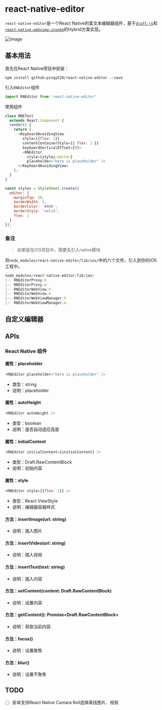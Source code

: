 # react-native-editor

`react-native-editor`是一个React Native的富文本编辑器组件，基于[`draft-js`](https://github.com/facebook/draft-js)和[`react-native-webview-invoke`](https://github.com/pinqy520/react-native-webview-invoke)的Hybrid方案实现。

![image](https://cloud.githubusercontent.com/assets/5719833/22633863/e2ccf80a-ec5f-11e6-92b9-509e9420f70f.png)

## 基本用法

首先在React Native项目中安装：

```
npm install github:pinqy520/react-native-editor --save
```

引入`RNEditor`组件

``` javascript
import RNEditor from 'react-native-editor'
```

使用组件

``` javascript
class RNETest
  extends React.Component {
  render() {
    return (
      <KeyboardAvoidingView
        style={{flex: 1}}
        contentContainerStyle={{ flex: 1 }}
        keyboardVerticalOffset={0}>
        <RNEditor
          style={styles.editor}
          placeholder="here is placeholder" />
      </KeyboardAvoidingView>
    );
  }
}

const styles = StyleSheet.create({
  editor: {
    marginTop: 20,
    borderWidth: 1,
    borderColor: '#000',
    borderStyle: 'solid',
    flex: 1
  }
});
```

### 备注

> 如果是在iOS项目中，需要先引入native模块

将`node_modules/react-native-editor/lib/ios/`中的六个文件，引入到你的iOS工程中。

``` javascript
node_modules/react-native-editor/lib/ios/
|-- RNEditorProxy.h
|-- RNEditorProxy.m
|-- RNEditorWebView.h
|-- RNEditorWebView.m
|-- RNEditorWebViewManager.h
|-- RNEditorWebViewManager.m
```

## 自定义编辑器

## APIs

### React Native 组件

#### 属性：placeholder

``` javascript
<RNEditor placeholder="here is placeholder" />
```

- 类型：string
- 说明：placeholder

#### 属性：autoHeight

``` javascript
<RNEditor autoHeight />
```

- 类型：boolean
- 说明：是否自动适应高度

#### 属性：initialContent

``` javascript
<RNEditor initialContent={initialContent} />
```

- 类型：Draft.RawContentBlock
- 说明：初始内容


#### 属性：style

``` javascript
<RNEditor style={{flex: 1}} />
```

- 类型：React.ViewStyle
- 说明：编辑器容器样式

#### 方法：insertImage(url: string)

- 说明：插入图片

#### 方法：insertVideo(url: string)

- 说明：插入视频

#### 方法：insertText(text: string)

- 说明：插入内容

#### 方法：setContent(content: Draft.RawContentBlock)

- 说明：设置内容

#### 方法：getContent(): Promise<Draft.RawContentBlock>

- 说明：获取当前内容

#### 方法：focus()

- 说明：设置聚焦

#### 方法：blur()

- 说明：设置不聚焦



## TODO

- [ ] 安卓支持React Native Camara Roll选择离线图片、视频
